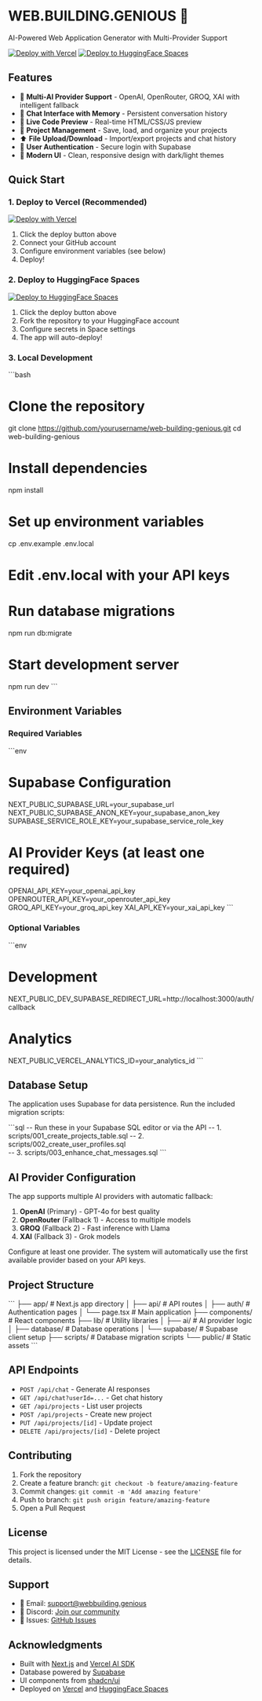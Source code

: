 # WEB.BUILDING.GENIOUS 🤖

AI-Powered Web Application Generator with Multi-Provider Support

[![Deploy with Vercel](https://vercel.com/button)](https://vercel.com/new/clone?repository-url=https://github.com/yourusername/web-building-genious)
[![Deploy to HuggingFace Spaces](https://huggingface.co/datasets/huggingface/badges/resolve/main/deploy-to-spaces-md.svg)](https://huggingface.co/spaces/yourusername/web-building-genious)

## Features

- 🤖 **Multi-AI Provider Support** - OpenAI, OpenRouter, GROQ, XAI with intelligent fallback
- 💬 **Chat Interface with Memory** - Persistent conversation history
- 👀 **Live Code Preview** - Real-time HTML/CSS/JS preview
- 📁 **Project Management** - Save, load, and organize your projects
- ⬆️ **File Upload/Download** - Import/export projects and chat history
- 🔐 **User Authentication** - Secure login with Supabase
- 🎨 **Modern UI** - Clean, responsive design with dark/light themes

## Quick Start

### 1. Deploy to Vercel (Recommended)

[![Deploy with Vercel](https://vercel.com/button)](https://vercel.com/new/clone?repository-url=https://github.com/yourusername/web-building-genious)

1. Click the deploy button above
2. Connect your GitHub account
3. Configure environment variables (see below)
4. Deploy!

### 2. Deploy to HuggingFace Spaces

[![Deploy to HuggingFace Spaces](https://huggingface.co/datasets/huggingface/badges/resolve/main/deploy-to-spaces-md.svg)](https://huggingface.co/spaces/yourusername/web-building-genious)

1. Click the deploy button above
2. Fork the repository to your HuggingFace account
3. Configure secrets in Space settings
4. The app will auto-deploy!

### 3. Local Development

\`\`\`bash
# Clone the repository
git clone https://github.com/yourusername/web-building-genious.git
cd web-building-genious

# Install dependencies
npm install

# Set up environment variables
cp .env.example .env.local
# Edit .env.local with your API keys

# Run database migrations
npm run db:migrate

# Start development server
npm run dev
\`\`\`

## Environment Variables

### Required Variables

\`\`\`env
# Supabase Configuration
NEXT_PUBLIC_SUPABASE_URL=your_supabase_url
NEXT_PUBLIC_SUPABASE_ANON_KEY=your_supabase_anon_key
SUPABASE_SERVICE_ROLE_KEY=your_supabase_service_role_key

# AI Provider Keys (at least one required)
OPENAI_API_KEY=your_openai_api_key
OPENROUTER_API_KEY=your_openrouter_api_key
GROQ_API_KEY=your_groq_api_key
XAI_API_KEY=your_xai_api_key
\`\`\`

### Optional Variables

\`\`\`env
# Development
NEXT_PUBLIC_DEV_SUPABASE_REDIRECT_URL=http://localhost:3000/auth/callback

# Analytics
NEXT_PUBLIC_VERCEL_ANALYTICS_ID=your_analytics_id
\`\`\`

## Database Setup

The application uses Supabase for data persistence. Run the included migration scripts:

\`\`\`sql
-- Run these in your Supabase SQL editor or via the API
-- 1. scripts/001_create_projects_table.sql
-- 2. scripts/002_create_user_profiles.sql  
-- 3. scripts/003_enhance_chat_messages.sql
\`\`\`

## AI Provider Configuration

The app supports multiple AI providers with automatic fallback:

1. **OpenAI** (Primary) - GPT-4o for best quality
2. **OpenRouter** (Fallback 1) - Access to multiple models
3. **GROQ** (Fallback 2) - Fast inference with Llama
4. **XAI** (Fallback 3) - Grok models

Configure at least one provider. The system will automatically use the first available provider based on your API keys.

## Project Structure

\`\`\`
├── app/                    # Next.js app directory
│   ├── api/               # API routes
│   ├── auth/              # Authentication pages
│   └── page.tsx           # Main application
├── components/            # React components
├── lib/                   # Utility libraries
│   ├── ai/               # AI provider logic
│   ├── database/         # Database operations
│   └── supabase/         # Supabase client setup
├── scripts/              # Database migration scripts
└── public/               # Static assets
\`\`\`

## API Endpoints

- `POST /api/chat` - Generate AI responses
- `GET /api/chat?userId=...` - Get chat history
- `GET /api/projects` - List user projects
- `POST /api/projects` - Create new project
- `PUT /api/projects/[id]` - Update project
- `DELETE /api/projects/[id]` - Delete project

## Contributing

1. Fork the repository
2. Create a feature branch: `git checkout -b feature/amazing-feature`
3. Commit changes: `git commit -m 'Add amazing feature'`
4. Push to branch: `git push origin feature/amazing-feature`
5. Open a Pull Request

## License

This project is licensed under the MIT License - see the [LICENSE](LICENSE) file for details.

## Support

- 📧 Email: support@webbuilding.genious
- 💬 Discord: [Join our community](https://discord.gg/webbuilding)
- 🐛 Issues: [GitHub Issues](https://github.com/yourusername/web-building-genious/issues)

## Acknowledgments

- Built with [Next.js](https://nextjs.org/) and [Vercel AI SDK](https://sdk.vercel.ai/)
- Database powered by [Supabase](https://supabase.com/)
- UI components from [shadcn/ui](https://ui.shadcn.com/)
- Deployed on [Vercel](https://vercel.com/) and [HuggingFace Spaces](https://huggingface.co/spaces)
